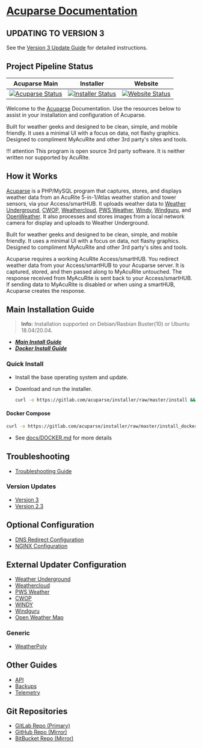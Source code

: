 # [Acuparse Documentation](https://docs.acuparse.com)

## UPDATING TO VERSION 3

See the [Version 3 Update Guide](https://docs.acuparse.com/updates/v3) for detailed instructions.

## Project Pipeline Status

| Acuparse Main | Installer | Website |
| ---- | ---- | --- |
| [![Acuparse Status](https://gitlab.com/acuparse/acuparse/badges/stable/pipeline.svg "Acuparse Status")](https://gitlab.com/acuparse/acuparse/pipelines) | [![Installer Status](https://gitlab.com/acuparse/installer/badges/master/pipeline.svg "Installer Status")](https://gitlab.com/acuparse/installer/pipelines) | [![Website Status](https://gitlab.com/acuparse/website/badges/master/pipeline.svg "Website Status")](https://gitlab.com/acuparse/website/pipelines) |

Welcome to the [Acuparse](https://www.acuparse.com) Documentation.
Use the resources below to assist in your installation and configuration of Acuparse.

Built for weather geeks and designed to be clean, simple, and mobile friendly. It uses a minimal UI with a focus on data,
not flashy graphics. Designed to compliment MyAcuRite and other 3rd party's sites and tools.

!!! attention
    This program is open source 3rd party software. It is neither written nor supported by AcuRite.

## How it Works

[Acuparse](https://www.acuparse.com) is a PHP/MySQL program that captures, stores, and displays weather data from an AcuRite
5-in-1/Atlas weather station and tower sensors, via your Access/smartHUB. It uploads weather data to
[Weather Underground](https://https://www.wunderground.com), [CWOP](http://www.wxqa.com), [Weathercloud](https://weathercloud.net),
[PWS Weather](https://www.pwsweather.com), [Windy](https://www.windy.com), [Windguru](https://www.windguru.cz),
and [OpenWeather](https://openweathermap.org/).
It also processes and stores images from a local network camera for display and uploads to Weather Underground.

Built for weather geeks and designed to be clean, simple, and mobile friendly. It uses a minimal UI with a focus on data,
not flashy graphics. Designed to compliment MyAcuRite and other 3rd party's sites and tools.

Acuparse requires a working AcuRite Access/smartHUB. You redirect weather data from your Access/smartHUB to your Acuparse
server. It is captured, stored, and then passed along to MyAcuRite untouched.
The response received from MyAcuRite is sent back to your Access/smartHUB. If sending data to MyAcuRite is disabled or
when using a smartHUB, Acuparse creates the response.

## Main Installation Guide

> **Info:** Installation supported on Debian/Rasbian Buster(10) or Ubuntu 18.04/20.04.

- ***[Main Install Guide](INSTALL)***
- ***[Docker Install Guide](DOCKER)***

### Quick Install

- Install the base operating system and update.
- Download and run the installer.

    ```bash
    curl -o https://gitlab.com/acuparse/installer/raw/master/install && sudo bash install | tee ~/acuparse.log`
    ```

#### Docker Compose

```bash
curl -o https://gitlab.com/acuparse/installer/raw/master/install_docker && sudo bash install_docker | tee ~/acuparse.log
```

- See [docs/DOCKER.md](https://docs.acuparse.com/DOCKER) for more details

## Troubleshooting

- [Troubleshooting Guide](TROUBLESHOOTING)

### Version Updates

- [Version 3](updates/v3)
- [Version 2.3](updates/v2_3)

## Optional Configuration

- [DNS Redirect Configuration](DNS)
- [NGINX Configuration](NGINX)

## External Updater Configuration

- [Weather Underground](external/WU)
- [Weathercloud](external/WC)
- [PWS Weather](external/PWS)
- [CWOP](external/CWOP)
- [WINDY](external/WINDY)
- [Windguru](external/WINDGURU)
- [Open Weather Map](external/OPENWEATHER)

### Generic

- [WeatherPoly](external/generic/WEATHERPOLY)

## Other Guides

- [API](API)
- [Backups](BACKUPS)
- [Telemetry](TELEMETRY)

## Git Repositories

- [GitLab Repo (Primary)](https://gitlab.com/acuparse/acuparse)
- [GitHub Repo (Mirror)](https://github.com/acuparse/acuparse)
- [BitBucket Repo (Mirror)](https://bitbucket.org/acuparse/acuparse)
